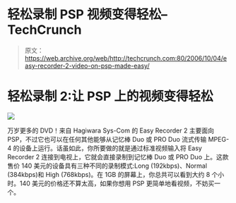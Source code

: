 # 轻松录制 PSP 视频变得轻松–TechCrunch

> 原文：<https://web.archive.org/web/http://techcrunch.com:80/2006/10/04/easy-recorder-2-video-on-psp-made-easy/>

# 轻松录制 2:让 PSP 上的视频变得轻松

![](img/d6b26e2dcc631996796a608bd00b8824.png)

万岁更多的 DVD！来自 Hagiwara Sys-Com 的 Easy Recorder 2 主要面向 PSP，不过它也可以在任何其他能够从记忆棒 Duo 或 PRO Duo 流式传输 MPEG-4 的设备上运行。话虽如此，你所要做的就是通过标准视频输入将 Easy Recorder 2 连接到电视上，它就会直接录制到记忆棒 Duo 或 PRO Duo 上。这款售价 140 美元的设备具有三种不同的录制模式:Long (192kbps)、Normal (384kbps)和 High (768kbps)。在 1GB 的屏幕上，你总共可以看到大约 8 个小时。140 美元的价格还不算太高，如果你想用 PSP 更简单地看视频，不妨买一个。